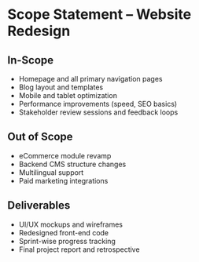 # Scope Statement – Website Redesign

## In-Scope
- Homepage and all primary navigation pages
- Blog layout and templates
- Mobile and tablet optimization
- Performance improvements (speed, SEO basics)
- Stakeholder review sessions and feedback loops

## Out of Scope
- eCommerce module revamp
- Backend CMS structure changes
- Multilingual support
- Paid marketing integrations

## Deliverables
- UI/UX mockups and wireframes
- Redesigned front-end code
- Sprint-wise progress tracking
- Final project report and retrospective
